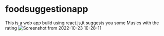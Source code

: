 # foodsuggestionapp
This is a web app build using react.js,it suggests you some Musics with the rating
![Screenshot from 2022-10-23 10-28-11](https://user-images.githubusercontent.com/84988287/197374728-a61c47ef-3d9d-4995-b311-13a55bd61694.png)

